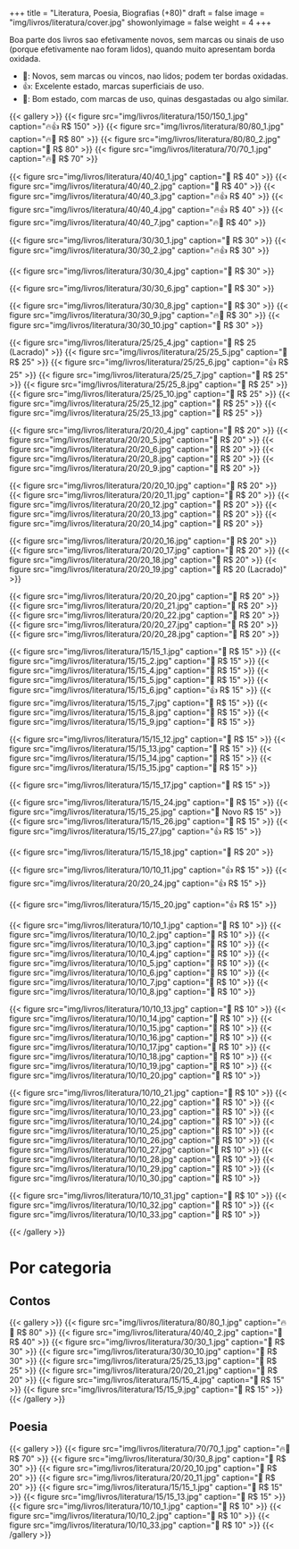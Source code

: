 +++
title = "Literatura, Poesia, Biografias (+80)"
draft = false
image = "img/livros/literatura/cover.jpg"
showonlyimage = false
weight = 4
+++
<!--more-->

Boa parte dos livros sao efetivamente novos, sem marcas ou sinais de uso (porque efetivamente nao foram lidos), quando muito apresentam borda oxidada.

- 💖: Novos, sem marcas ou vincos, nao lidos; podem ter bordas oxidadas.
- 👍: Excelente estado, marcas superficiais de uso.
- 🤔: Bom estado, com marcas de uso, quinas desgastadas ou algo similar. 

{{< gallery >}}
{{< figure src="img/livros/literatura/150/150_1.jpg" caption="🔥👍 R$ 150" >}}
{{< figure src="img/livros/literatura/80/80_1.jpg" caption="🔥💖 R$ 80" >}}
{{< figure src="img/livros/literatura/80/80_2.jpg" caption="🤔 R$ 80" >}}
{{< figure src="img/livros/literatura/70/70_1.jpg" caption="🔥💖 R$ 70" >}}

{{< figure src="img/livros/literatura/40/40_1.jpg" caption="🤔 R$ 40" >}}
{{< figure src="img/livros/literatura/40/40_2.jpg" caption="💖 R$ 40" >}}
{{< figure src="img/livros/literatura/40/40_3.jpg" caption="🔥👍 R$ 40" >}}
{{< figure src="img/livros/literatura/40/40_4.jpg" caption="🔥👍 R$ 40" >}}
{{< figure src="img/livros/literatura/40/40_7.jpg" caption="🔥💖 R$ 40" >}}

{{< figure src="img/livros/literatura/30/30_1.jpg" caption="🤔 R$ 30" >}}
{{< figure src="img/livros/literatura/30/30_2.jpg" caption="🔥👍 R$ 30" >}}

{{< figure src="img/livros/literatura/30/30_4.jpg" caption="💖 R$ 30" >}}

{{< figure src="img/livros/literatura/30/30_6.jpg" caption="💖 R$ 30" >}}

{{< figure src="img/livros/literatura/30/30_8.jpg" caption="💖 R$ 30" >}}
{{< figure src="img/livros/literatura/30/30_9.jpg" caption="🔥🤔 R$ 30" >}}
{{< figure src="img/livros/literatura/30/30_10.jpg" caption="💖 R$ 30" >}}




{{< figure src="img/livros/literatura/25/25_4.jpg" caption="💖 R$ 25 (Lacrado)" >}}
{{< figure src="img/livros/literatura/25/25_5.jpg" caption="💖 R$ 25" >}}
{{< figure src="img/livros/literatura/25/25_6.jpg" caption="👍 R$ 25" >}}
{{< figure src="img/livros/literatura/25/25_7.jpg" caption="💖 R$ 25" >}}
{{< figure src="img/livros/literatura/25/25_8.jpg" caption="💖 R$ 25" >}}
{{< figure src="img/livros/literatura/25/25_10.jpg" caption="💖 R$ 25" >}}
{{< figure src="img/livros/literatura/25/25_12.jpg" caption="💖 R$ 25" >}}
{{< figure src="img/livros/literatura/25/25_13.jpg" caption="💖 R$ 25" >}}




{{< figure src="img/livros/literatura/20/20_4.jpg" caption="💖 R$ 20" >}}
{{< figure src="img/livros/literatura/20/20_5.jpg" caption="💖 R$ 20" >}}
{{< figure src="img/livros/literatura/20/20_6.jpg" caption="💖 R$ 20" >}}
{{< figure src="img/livros/literatura/20/20_8.jpg" caption="💖 R$ 20" >}}
{{< figure src="img/livros/literatura/20/20_9.jpg" caption="💖 R$ 20" >}}

{{< figure src="img/livros/literatura/20/20_10.jpg" caption="🤔 R$ 20" >}}
{{< figure src="img/livros/literatura/20/20_11.jpg" caption="🤔 R$ 20" >}}
{{< figure src="img/livros/literatura/20/20_12.jpg" caption="💖 R$ 20" >}}
{{< figure src="img/livros/literatura/20/20_13.jpg" caption="💖 R$ 20" >}}
{{< figure src="img/livros/literatura/20/20_14.jpg" caption="🤔 R$ 20" >}}

{{< figure src="img/livros/literatura/20/20_16.jpg" caption="💖 R$ 20" >}}
{{< figure src="img/livros/literatura/20/20_17.jpg" caption="💖 R$ 20" >}}
{{< figure src="img/livros/literatura/20/20_18.jpg" caption="💖 R$ 20" >}}
{{< figure src="img/livros/literatura/20/20_19.jpg" caption="💖 R$ 20 (Lacrado)" >}}

{{< figure src="img/livros/literatura/20/20_20.jpg" caption="💖 R$ 20" >}}
{{< figure src="img/livros/literatura/20/20_21.jpg" caption="💖 R$ 20" >}}
{{< figure src="img/livros/literatura/20/20_22.jpg" caption="🤔 R$ 20" >}}
{{< figure src="img/livros/literatura/20/20_27.jpg" caption="💖 R$ 20" >}}
{{< figure src="img/livros/literatura/20/20_28.jpg" caption="💖 R$ 20" >}}

{{< figure src="img/livros/literatura/15/15_1.jpg" caption="💖 R$ 15" >}}
{{< figure src="img/livros/literatura/15/15_2.jpg" caption="💖 R$ 15" >}}
{{< figure src="img/livros/literatura/15/15_4.jpg" caption="💖 R$ 15" >}}
{{< figure src="img/livros/literatura/15/15_5.jpg" caption="🤔 R$ 15" >}}
{{< figure src="img/livros/literatura/15/15_6.jpg" caption="👍 R$ 15" >}}
{{< figure src="img/livros/literatura/15/15_7.jpg" caption="💖 R$ 15" >}}
{{< figure src="img/livros/literatura/15/15_8.jpg" caption="💖 R$ 15" >}}
{{< figure src="img/livros/literatura/15/15_9.jpg" caption="💖 R$ 15" >}}



{{< figure src="img/livros/literatura/15/15_12.jpg" caption="💖 R$ 15" >}}
{{< figure src="img/livros/literatura/15/15_13.jpg" caption="💖 R$ 15" >}}
{{< figure src="img/livros/literatura/15/15_14.jpg" caption="💖 R$ 15" >}}
{{< figure src="img/livros/literatura/15/15_15.jpg" caption="🤔 R$ 15" >}}

{{< figure src="img/livros/literatura/15/15_17.jpg" caption="💖 R$ 15" >}}


{{< figure src="img/livros/literatura/15/15_24.jpg" caption="💖 R$ 15" >}}
{{< figure src="img/livros/literatura/15/15_25.jpg" caption="💖 Novo R$ 15" >}}
{{< figure src="img/livros/literatura/15/15_26.jpg" caption="💖 R$ 15" >}}
{{< figure src="img/livros/literatura/15/15_27.jpg" caption="👍 R$ 15" >}}

{{< figure src="img/livros/literatura/15/15_18.jpg" caption="💖 R$ 20" >}}

{{< figure src="img/livros/literatura/10/10_11.jpg" caption="👍 R$ 15" >}}
{{< figure src="img/livros/literatura/20/20_24.jpg" caption="👍 R$ 15" >}}

{{< figure src="img/livros/literatura/15/15_20.jpg" caption="👍 R$ 15" >}}


{{< figure src="img/livros/literatura/10/10_1.jpg" caption="💖 R$ 10" >}}
{{< figure src="img/livros/literatura/10/10_2.jpg" caption="🤔 R$ 10" >}}
{{< figure src="img/livros/literatura/10/10_3.jpg" caption="🤔 R$ 10" >}}
{{< figure src="img/livros/literatura/10/10_4.jpg" caption="🤔 R$ 10" >}}
{{< figure src="img/livros/literatura/10/10_5.jpg" caption="🤔 R$ 10" >}}
{{< figure src="img/livros/literatura/10/10_6.jpg" caption="💖 R$ 10" >}}
{{< figure src="img/livros/literatura/10/10_7.jpg" caption="💖 R$ 10" >}}
{{< figure src="img/livros/literatura/10/10_8.jpg" caption="🤔 R$ 10" >}}



{{< figure src="img/livros/literatura/10/10_13.jpg" caption="🤔 R$ 10" >}}
{{< figure src="img/livros/literatura/10/10_14.jpg" caption="🤔 R$ 10" >}}
{{< figure src="img/livros/literatura/10/10_15.jpg" caption="🤔 R$ 10" >}}
{{< figure src="img/livros/literatura/10/10_16.jpg" caption="🤔 R$ 10" >}}
{{< figure src="img/livros/literatura/10/10_17.jpg" caption="🤔 R$ 10" >}}
{{< figure src="img/livros/literatura/10/10_18.jpg" caption="🤔 R$ 10" >}}
{{< figure src="img/livros/literatura/10/10_19.jpg" caption="🤔 R$ 10" >}}
{{< figure src="img/livros/literatura/10/10_20.jpg" caption="🤔 R$ 10" >}}

{{< figure src="img/livros/literatura/10/10_21.jpg" caption="🤔 R$ 10" >}}
{{< figure src="img/livros/literatura/10/10_22.jpg" caption="🤔 R$ 10" >}}
{{< figure src="img/livros/literatura/10/10_23.jpg" caption="🤔 R$ 10" >}}
{{< figure src="img/livros/literatura/10/10_24.jpg" caption="🤔 R$ 10" >}}
{{< figure src="img/livros/literatura/10/10_25.jpg" caption="🤔 R$ 10" >}}
{{< figure src="img/livros/literatura/10/10_26.jpg" caption="🤔 R$ 10" >}}
{{< figure src="img/livros/literatura/10/10_27.jpg" caption="🤔 R$ 10" >}}
{{< figure src="img/livros/literatura/10/10_28.jpg" caption="🤔 R$ 10" >}}
{{< figure src="img/livros/literatura/10/10_29.jpg" caption="🤔 R$ 10" >}}
{{< figure src="img/livros/literatura/10/10_30.jpg" caption="💖 R$ 10" >}}

{{< figure src="img/livros/literatura/10/10_31.jpg" caption="💖 R$ 10" >}}
{{< figure src="img/livros/literatura/10/10_32.jpg" caption="💖 R$ 10" >}}
{{< figure src="img/livros/literatura/10/10_33.jpg" caption="🤔 R$ 10" >}}

{{< /gallery >}}

# Por categoria

## Contos

{{< gallery >}}
{{< figure src="img/livros/literatura/80/80_1.jpg" caption="🔥💖 R$ 80" >}}
{{< figure src="img/livros/literatura/40/40_2.jpg" caption="💖 R$ 40" >}}
{{< figure src="img/livros/literatura/30/30_1.jpg" caption="🤔 R$ 30" >}}
{{< figure src="img/livros/literatura/30/30_10.jpg" caption="💖 R$ 30" >}}
{{< figure src="img/livros/literatura/25/25_13.jpg" caption="💖 R$ 25" >}}
{{< figure src="img/livros/literatura/20/20_21.jpg" caption="💖 R$ 20" >}}
{{< figure src="img/livros/literatura/15/15_4.jpg" caption="💖 R$ 15" >}}
{{< figure src="img/livros/literatura/15/15_9.jpg" caption="💖 R$ 15" >}}
{{< /gallery >}}

## Poesia

{{< gallery >}}
{{< figure src="img/livros/literatura/70/70_1.jpg" caption="🔥💖 R$ 70" >}}
{{< figure src="img/livros/literatura/30/30_8.jpg" caption="💖 R$ 30" >}}
{{< figure src="img/livros/literatura/20/20_10.jpg" caption="🤔 R$ 20" >}}
{{< figure src="img/livros/literatura/20/20_11.jpg" caption="🤔 R$ 20" >}}
{{< figure src="img/livros/literatura/15/15_1.jpg" caption="💖 R$ 15" >}}
{{< figure src="img/livros/literatura/15/15_13.jpg" caption="💖 R$ 15" >}}
{{< figure src="img/livros/literatura/10/10_1.jpg" caption="💖 R$ 10" >}}
{{< figure src="img/livros/literatura/10/10_2.jpg" caption="🤔 R$ 10" >}}
{{< figure src="img/livros/literatura/10/10_33.jpg" caption="🤔 R$ 10" >}}
{{< /gallery >}}
